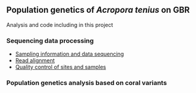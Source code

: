 ## Population genetics of *Acropora tenius* on GBR

Analysis and code including in this project

### Sequencing data processing
- [Sampling information and data sequencing](00.sample_sequencing_info.md)
- [Read alignment](01.read_alignment.md)
- [Quality control of sites and samples](02.quality_control.md)

### Population genetics analysis based on coral variants


